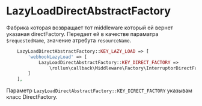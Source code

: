 # LazyLoadDirectAbstractFactory

Фабрика которая возвращает тот middleware который ей вернет указаная directFactory.
Передает ей в качестве параматра `$requestedName`, значение атребута `resourceName`.

```php
    LazyLoadDirectAbstractFactory::KEY_LAZY_LOAD => [
        'webhookLazyLoad' => [
            LazyLoadDirectAbstractFactory::KEY_DIRECT_FACTORY =>
                \rollun\callback\Middleware\Factory\InterruptorDirectFactory::class
        ]
    ],
```
Параметр `LazyLoadDirectAbstractFactory::KEY_DIRECT_FACTORY` указывам класс DirectFactory.
